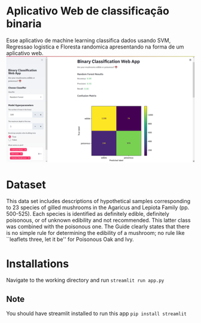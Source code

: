 # Aplicativo Web de classificação binaria
Esse aplicativo de machine learning classifica dados usando SVM, Regressao logistica e Floresta randomica apresentando na forma de um aplicativo web.
![Screenshot](screenshot.png?raw=true)

# Dataset
This data set includes descriptions of hypothetical samples corresponding to 23 species of gilled mushrooms in the Agaricus and Lepiota Family (pp. 500-525). Each species is identified as definitely edible, definitely poisonous, or of unknown edibility and not recommended. This latter class was combined with the poisonous one. The Guide clearly states that there is no simple rule for determining the edibility of a mushroom; no rule like ``leaflets three, let it be'' for Poisonous Oak and Ivy.
# Installations
Navigate to the working directory and run `streamlit run app.py`

## Note

You should have streamlit installed to run this app `pip install streamlit`

